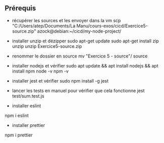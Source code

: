 
## Prérequis

- récupérer les sources et les envoyer dans la vm
scp "C:/Users/atep/Documents/La Manu/cours-exos/cicd/Exercice5-source.zip" azock@debian:~/cicd/my-node-project/

- installer unzip et dézipper
sudo apt-get update
sudo apt-get install zip unzip
unzip Exercice5-source.zip

- renommer le dossier en source
mv "Exercice 5 - source"/ source

- installer nodejs et vérifier
sudo apt update && apt install nodejs && apt install npm 
node -v
npm -v

- installer jest et vérifier
sudo npm install -g jest

- lancer les tests en manuel pour vérifier que cela fonctionne
jest test/sum.test.js

- installer eslint

npm i eslint

- installer prettier

npm i prettier



